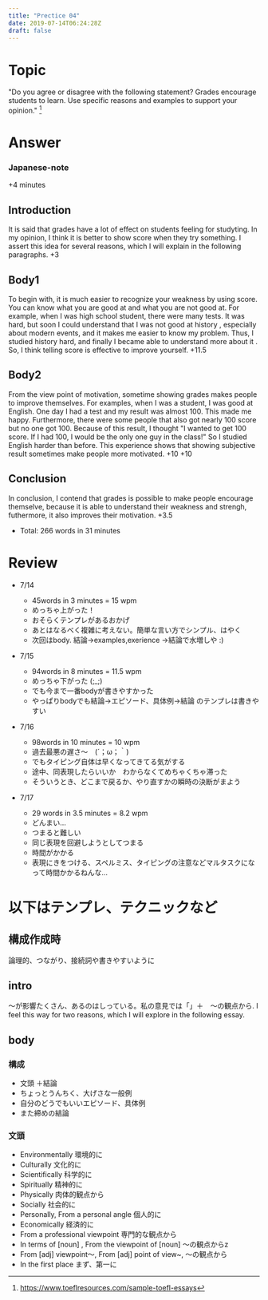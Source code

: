 ```yaml
---
title: "Prectice 04"
date: 2019-07-14T06:24:28Z
draft: false
---
```


# Topic
"Do you agree or disagree with the following statement? Grades encourage students to learn. Use specific reasons and examples to support your opinion."
[^quoted from]

[^quoted from]: https://www.toeflresources.com/sample-toefl-essays

# Answer
### Japanese-note
+4 minutes
## Introduction
It is said that grades have a lot of effect on students feeling for studyting. In my opinion, I think it is better to show score when they try something. I assert this idea for several reasons, which I will explain in the following paragraphs. +3

## Body1
To begin with, it is much easier to recognize your weakness by using score. You can know what you are good at and what you are not good at. For example, when I was high school student, there were many tests. It was hard, but soon I could understand that I was not good at history , especially about modern events, and it makes me easier to know my problem. Thus, I studied history hard, and finally I became able to understand more about it . So, I think telling score is effective to improve yourself. +11.5

## Body2
From the view point of motivation, sometime showing grades makes people to improve themselves. For examples, when I was a student, I was good at English. One day I had a test and my result was almost 100. This made me happy. Furthermore, there were some people that also got nearly 100 score but no one got 100.  Because of this result, I thought "I wanted to get 100 score. If I had 100, I would be the only one guy in the class!" So I studied English harder than before. This experience shows that showing subjective result sometimes make people more motivated. +10
 +10
## Conclusion
In conclusion, I contend that grades is possible to make people encourage themselve, because  it is able to understand their weakness and strengh, futhermore, it also improves their motivation. +3.5

* Total: 266 words in 31 minutes
# Review
* 7/14
  * 45words in 3 minutes = 15 wpm 
  * めっちゃ上がった！
  * おそらくテンプレがあるおかげ
  * あとはなるべく複雑に考えない。簡単な言い方でシンプル、はやく
  * 次回はbody. 結論→examples,exerience →結論で水増しや :)
*  7/15
   *  94words in 8 minutes = 11.5 wpm
   *  めっちゃ下がった (;_;)
   *  でも今まで一番bodyが書きやすかった
   *  やっぱりbodyでも結論→エピソード、具体例→結論 のテンプレは書きやすい

* 7/16
  * 98words in 10 minutes = 10 wpm
  * 過去最悪の遅さ〜　(´；ω；｀)
  * でもタイピング自体は早くなってきてる気がする
  * 途中、同表現したらいいか　わからなくてめちゃくちゃ滞った
  * そういうとき、どこまで戻るか、やり直すかの瞬時の決断がまよう

 * 7/17
   * 29 words in 3.5 minutes = 8.2 wpm
   * どんまい…
   * つまると難しい
   * 同じ表現を回避しようとしてつまる
   * 時間がかかる
   * 表現にきをつける、スペルミス、タイピングの注意などマルタスクになって時間かかるねんな…

# 以下はテンプレ、テクニックなど
## 構成作成時
論理的、つながり、接続詞や書きやすいように

## intro
〜が影響たくさん、あるのはしっている。私の意見では「」＋　〜の観点から. I feel this way for two reasons, which I will explore in the following essay.

## body
### 構成
* 文頭 ＋結論
* ちょっとうんちく、大げさな一般例
* 自分のどうでもいいエピソード、具体例
* また締めの結論

### 文頭
* Environmentally 環境的に
* Culturally 文化的に
* Scientifically 科学的に
* Spiritually 精神的に
* Physically 肉体的観点から
* Socially 社会的に
* Personally, From a personal angle 個人的に
* Economically 経済的に
* From a professional viewpoint 専門的な観点から
* In terms of [noun] , From the viewpoint of [noun]  〜の観点からz<!--  -->
* From [adj] viewpoint～, From [adj] point of view~, 〜の観点から
* In the first place まず、第一に
